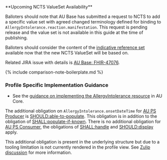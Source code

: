 <div class="note-to-balloters" markdown="1">
**Upcoming NCTS ValueSet Availability**

Balloters should note that AU Base has submitted a request to NCTS to add a specific value set with agreed changed terminology defined for binding to <code>AllergyIntolerance.reaction.manifestation</code>. This request is pending release and the value set is not available in this guide at the time of publishing.

Balloters should consider the content of the <a href="https://www.healthterminologies.gov.au/integration/R4/fhir/ValueSet/sctau-reference-set-142341000036103">indicative reference set</a> available now that the new NCTS ValueSet will be based on.

Related JIRA issue with details is <a href="https://jira.hl7.org/browse/FHIR-47076">AU Base: FHIR-47076</a>.
</div>

{% include comparison-note-boilerplate.md %}

### Profile Specific Implementation Guidance
- See the [guidance on implementing the AllergyIntolerance resource](https://build.fhir.org/ig/hl7au/au-fhir-core/StructureDefinition-au-core-allergyintolerance.html#profile-specific-implementation-guidance) in AU Core.

<div class="stu-note" markdown="1">

The additional obligation on `AllergyIntolerance.onsetDateTime` for [AU PS Producer](ActorDefinition-au-ps-actor-producer.html) is [SHOULD:able-to-populate](https://hl7.org/fhir/extensions/CodeSystem-obligation.html#obligation-SHOULD.58able-to-populate). This obligation is in addition to the obligation of [SHALL:populate-if-known](https://hl7.org/fhir/extensions/CodeSystem-obligation.html#obligation-SHOULD.58populate-if-known). There is no additional obligation for [AU PS Consumer](ActorDefinition-au-ps-actor-consumer.html), the obligations of [SHALL:handle](https://hl7.org/fhir/extensions/CodeSystem-obligation.html#obligation-SHALL.58handle) and [SHOULD:display](https://hl7.org/fhir/extensions/CodeSystem-obligation.html#obligation-SHOULD.58display) apply.

This additional obligation is present in the underlying structure but due to a tooling limitation is not currently rendered in the profile view. See [Zulip discussion](https://chat.fhir.org/#narrow/stream/179252-IG-creation/topic/Obligation.20on.20ElementDefinition.2Etype) for more information.

</div><!-- stu-note -->